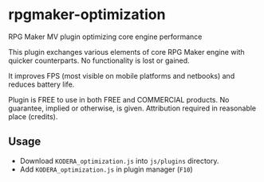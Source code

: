 # rpgmaker-optimization

RPG Maker MV plugin optimizing core engine performance

This plugin exchanges various elements of core RPG Maker engine with
quicker counterparts. No functionality is lost or gained.

It improves FPS (most visible on mobile platforms and netbooks) and reduces
battery life.

Plugin is FREE to use in both FREE and COMMERCIAL products. No guarantee,
implied or otherwise, is given. Attribution required in reasonable place
(credits). 

## Usage

* Download `KODERA_optimization.js` into `js/plugins` directory.
* Add `KODERA_optimization.js` in plugin manager (`F10`)
